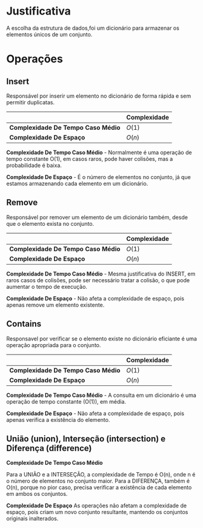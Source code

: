 # Justificativa

A escolha da estrutura de dados,foi um dicionário para armazenar os elementos únicos de um conjunto.

# Operações
## Insert

Responsável por inserir um elemento no dicionário de forma rápida e sem permitir duplicatas.

|                                      | Complexidade |
|--------------------------------------|--------------|
| **Complexidade De Tempo Caso Médio** |    $O(1)$    |  
| **Complexidade De Espaço**           |    $O(n)$    |

**Complexidade De Tempo Caso Médio** - Normalmente é uma operação de tempo constante O(1), em casos raros, pode haver colisões, mas a probabilidade é baixa.

**Complexidade De Espaço**  - É o número de elementos no conjunto, já que estamos armazenando cada elemento em um dicionário.

## Remove

Responsável por remover um elemento de um dicionário também, desde que o elemento exista no conjunto.

|                                      | Complexidade |
|--------------------------------------|--------------|
| **Complexidade De Tempo Caso Médio** |    $O(1)$    |
| **Complexidade De Espaço**           |    $O(n)$    | 

**Complexidade De Tempo Caso Médio** - Mesma justificativa do INSERT, em raros casos de colisões, pode ser necessário tratar a colisão, o que pode aumentar o tempo de execução.

**Complexidade De Espaço**  - Não afeta a complexidade de espaço, pois apenas remove um elemento existente.

## Contains

Responsavel por verificar se o elemento existe no dicionário eficiante é uma operação apropriada para o conjunto.

|                                      | Complexidade |
|--------------------------------------|--------------|
| **Complexidade De Tempo Caso Médio** |    $O(1)$    |  
| **Complexidade De Espaço**           |    $O(n)$    |

**Complexidade De Tempo Caso Médio**  - A consulta em um dicionário é uma operação de tempo constante (O(1)), em média.

**Complexidade De Espaço**  - Não afeta a complexidade de espaço, pois apenas verifica a existência do elemento.

## União (union), Interseção (intersection) e Diferença (difference)

**Complexidade De Tempo Caso Médio**

Para a UNIÃO e a INTERSEÇÃO, a complexidade de Tempo  é O(n), onde n é o número de elementos no conjunto maior. Para a DIFERENÇA, também é O(n), porque no pior caso, precisa verificar a existência de cada elemento em ambos os conjuntos.

**Complexidade De Espaço** 
As operações não afetam a complexidade de espaço, pois criam um novo conjunto resultante, mantendo os conjuntos originais inalterados.
